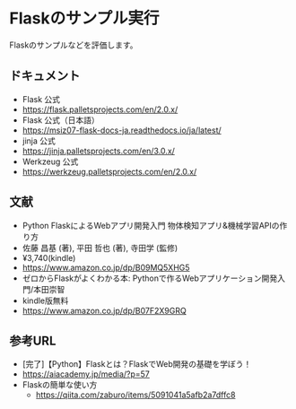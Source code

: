 # Flaskのサンプル実行

Flaskのサンプルなどを評価します。

## ドキュメント

* Flask 公式
 * https://flask.palletsprojects.com/en/2.0.x/
* Flask 公式（日本語）
 * https://msiz07-flask-docs-ja.readthedocs.io/ja/latest/
* jinja 公式
 * https://jinja.palletsprojects.com/en/3.0.x/
* Werkzeug 公式
 * https://werkzeug.palletsprojects.com/en/2.0.x/

## 文献

* Python FlaskによるWebアプリ開発入門 物体検知アプリ&機械学習APIの作り方
 * 佐藤 昌基  (著), 平田 哲也  (著), 寺田学 (監修) 
 * ¥3,740(kindle)
 * https://www.amazon.co.jp/dp/B09MQ5XHG5
* ゼロからFlaskがよくわかる本: Pythonで作るWebアプリケーション開発入門/本田崇智 
 * kindle版無料
 * https://www.amazon.co.jp/dp/B07F2X9GRQ

## 参考URL

* [完了]【Python】Flaskとは？FlaskでWeb開発の基礎を学ぼう！
 * https://aiacademy.jp/media/?p=57
* Flaskの簡単な使い方
  * https://qiita.com/zaburo/items/5091041a5afb2a7dffc8
